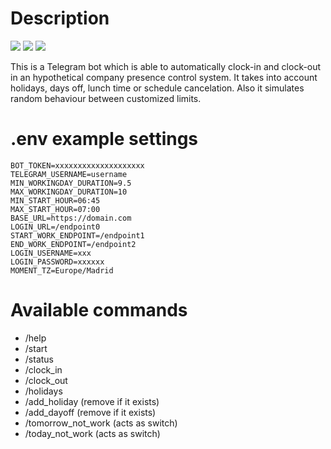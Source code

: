 
# Description

![](https://img.shields.io/badge/status-working-green) ![](https://img.shields.io/badge/built_with-node.js-%2351c93d) ![](https://img.shields.io/badge/built_with-docker-blue)

This is a Telegram bot which is able to automatically clock-in and clock-out in an hypothetical company presence control system.
It takes into account holidays, days off, lunch time or schedule cancelation.
Also it simulates random behaviour between customized limits.

# .env example settings

```
BOT_TOKEN=xxxxxxxxxxxxxxxxxxxx
TELEGRAM_USERNAME=username
MIN_WORKINGDAY_DURATION=9.5
MAX_WORKINGDAY_DURATION=10
MIN_START_HOUR=06:45
MAX_START_HOUR=07:00
BASE_URL=https://domain.com
LOGIN_URL=/endpoint0
START_WORK_ENDPOINT=/endpoint1
END_WORK_ENDPOINT=/endpoint2
LOGIN_USERNAME=xxx
LOGIN_PASSWORD=xxxxxx
MOMENT_TZ=Europe/Madrid
```

# Available commands

* /help
* /start
* /status
* /clock_in
* /clock_out
* /holidays
* /add_holiday (remove if it exists)
* /add_dayoff (remove if it exists)
* /tomorrow_not_work (acts as switch)
* /today_not_work (acts as switch)